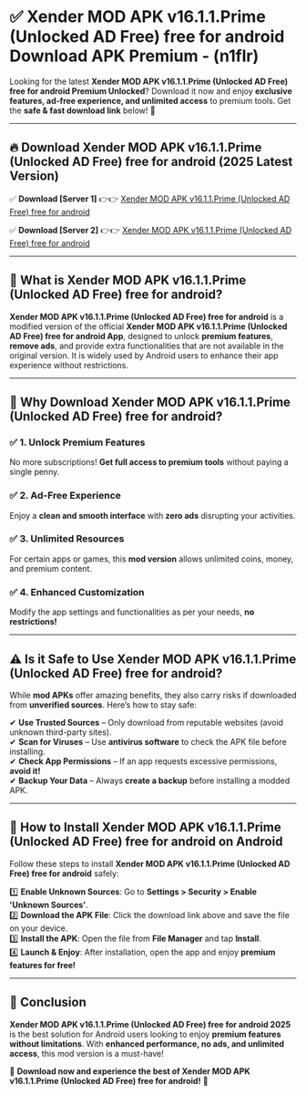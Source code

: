 
# ✅ Xender MOD APK v16.1.1.Prime (Unlocked AD Free) free for android Download APK Premium -  (n1flr) 

Looking for the latest **Xender MOD APK v16.1.1.Prime (Unlocked AD Free) free for android Premium Unlocked**? Download it now and enjoy **exclusive features, ad-free experience, and unlimited access** to premium tools. Get the **safe & fast download link** below! 🚀

---

## 🔥 Download Xender MOD APK v16.1.1.Prime (Unlocked AD Free) free for android (2025 Latest Version)

✅ **Download [Server 1]** 👉👉 [Xender MOD APK v16.1.1.Prime (Unlocked AD Free) free for android ](https://apkcomod.com?title=Xender_MOD_APK_v16.1.1.Prime_(Unlocked_AD_Free)_free_for_android)  

✅ **Download [Server 2]** 👉👉 [Xender MOD APK v16.1.1.Prime (Unlocked AD Free) free for android ](https://apkcomod.com?title=Xender_MOD_APK_v16.1.1.Prime_(Unlocked_AD_Free)_free_for_android)  


---

## 📌 What is Xender MOD APK v16.1.1.Prime (Unlocked AD Free) free for android?

**Xender MOD APK v16.1.1.Prime (Unlocked AD Free) free for android** is a modified version of the official **Xender MOD APK v16.1.1.Prime (Unlocked AD Free) free for android App**, designed to unlock **premium features**, **remove ads**, and provide extra functionalities that are not available in the original version. It is widely used by Android users to enhance their app experience without restrictions.

---

## 🌟 Why Download Xender MOD APK v16.1.1.Prime (Unlocked AD Free) free for android?

### ✅ 1. Unlock Premium Features
No more subscriptions! **Get full access to premium tools** without paying a single penny.

### ✅ 2. Ad-Free Experience
Enjoy a **clean and smooth interface** with **zero ads** disrupting your activities.

### ✅ 3. Unlimited Resources
For certain apps or games, this **mod version** allows unlimited coins, money, and premium content.

### ✅ 4. Enhanced Customization
Modify the app settings and functionalities as per your needs, **no restrictions!**

---

## ⚠️ Is it Safe to Use Xender MOD APK v16.1.1.Prime (Unlocked AD Free) free for android?

While **mod APKs** offer amazing benefits, they also carry risks if downloaded from **unverified sources**. Here’s how to stay safe:

✔ **Use Trusted Sources** – Only download from reputable websites (avoid unknown third-party sites).  
✔ **Scan for Viruses** – Use **antivirus software** to check the APK file before installing.  
✔ **Check App Permissions** – If an app requests excessive permissions, **avoid it!**  
✔ **Backup Your Data** – Always **create a backup** before installing a modded APK.

---

## 📲 How to Install Xender MOD APK v16.1.1.Prime (Unlocked AD Free) free for android on Android

Follow these steps to install **Xender MOD APK v16.1.1.Prime (Unlocked AD Free) free for android** safely:

1️⃣ **Enable Unknown Sources**: Go to **Settings > Security > Enable 'Unknown Sources'**.  
2️⃣ **Download the APK File**: Click the download link above and save the file on your device.  
3️⃣ **Install the APK**: Open the file from **File Manager** and tap **Install**.  
4️⃣ **Launch & Enjoy**: After installation, open the app and enjoy **premium features for free!**

---

## 🚀 Conclusion

**Xender MOD APK v16.1.1.Prime (Unlocked AD Free) free for android 2025** is the best solution for Android users looking to enjoy **premium features without limitations**. With **enhanced performance, no ads, and unlimited access**, this mod version is a must-have!

🔻 **Download now and experience the best of Xender MOD APK v16.1.1.Prime (Unlocked AD Free) free for android!** 🔻

